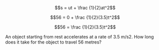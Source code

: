$$s = ut + \frac {1}{2}at^2$$

$$56 = 0 + \frac {1}{2}(3.5)t^2$$

$$56 = \frac {1}{2}(3.5)t^2$$



An object starting from rest accelerates at a rate of 3.5 m/s2. How long does it
take for the object to travel 56 metres? 
